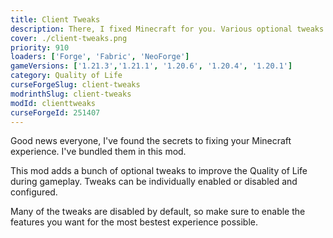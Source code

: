 ```yaml
---
title: Client Tweaks
description: There, I fixed Minecraft for you. Various optional tweaks to improve Minecraft Quality of Life.
cover: ./client-tweaks.png
priority: 910
loaders: ['Forge', 'Fabric', 'NeoForge']
gameVersions: ['1.21.3','1.21.1', '1.20.6', '1.20.4', '1.20.1']
category: Quality of Life
curseForgeSlug: client-tweaks
modrinthSlug: client-tweaks
modId: clienttweaks
curseForgeId: 251407
---
```


Good news everyone, I've found the secrets to fixing your Minecraft experience.
I've bundled them in this mod.

This mod adds a bunch of optional tweaks to improve the Quality of Life during gameplay.
Tweaks can be individually enabled or disabled and configured.

Many of the tweaks are disabled by default, so make sure to enable the features you want for the most bestest experience possible.